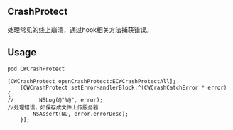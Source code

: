 ## CrashProtect

处理常见的线上崩溃，通过hook相关方法捕获错误。

## Usage

```
pod CWCrashProtect
```

```
[CWCrashProtect openCrashProtect:ECWCrashProtectAll];
	[CWCrashProtect setErrorHandlerBlock:^(CWCrashCatchError * error) {
//        NSLog(@"%@", error);
//处理错误，如保存成文件上传服务器
		NSAssert(NO, error.errorDesc);
	}];
```